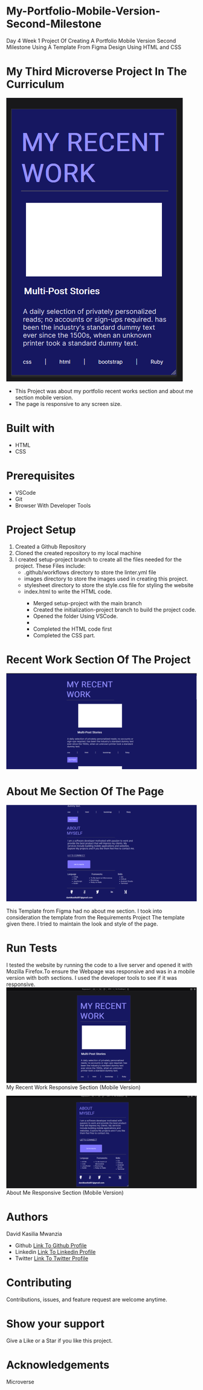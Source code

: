 # My-Portfolio-Mobile-Version-Second-Milestone
Day 4  Week 1 Project Of Creating A Portfolio Mobile Version Second Milestone Using A Template From Figma Design Using HTML and CSS

# My Third Microverse Project In The Curriculum
![Image of my Thrid Microverse Project](./images/third-project.PNG)

<ul>
<li>This Project was about my portfolio recent works section and about me section mobile version.</li>
<li>The page is responsive to any screen size.</li>
</ul>

# Built with
<ul>
<li>HTML</li>
<li>CSS</li>
</ul>

# Prerequisites
<ul>
<li>VSCode</li>
<li>Git</li>
<li>Browser With Developer Tools</li>
</ul>

# Project Setup
<ol>
<li>Created a Github Repository</li>
<li>Cloned the created repository to my local machine</li>
<li>I created setup-project branch to create all the files needed for the project. These Files include:
        <ul>
            <li>.github/workflows directory to store the linter.yml file</li>
            <li>images directory to store the images used in creating this project.</li>
            <li>stylesheet directory to store the style.css file for styling the website</li>
            <li>index.html to write the HTML code.</li>
        <ul></li>
<li>Merged setup-project with the main branch
<li>Created the initialization-project branch to build the project code.</li>
<li>Opened the folder Using VSCode.<li>
<li>Completed the HTML code first</li>
<li>Completed the CSS part.</li>
</ol>

# Recent Work Section Of The Project
![Image of the recent works section](./images/section-a.PNG)

# About Me Section Of The Page
![Image of about me section of the page](./images/section-b.PNG)

This Template from Figma had no about me section. I took into consideration the template from the Requirements Project The template given there. I tried to maintain the look and style of the page.

# Run Tests
I tested the website by running the code to a live server and opened it with Mozilla Firefox.To ensure the Webpage was responsive and was in a mobile version with both sections. I used the developer tools to see if it was responsive.
![Image of the mobile version recent work section](./images/responsive-a.PNG)
My Recent Work Responsive Section (Mobile Version)

![Image of the mobile version about me section](./images/responsive-b.PNG)
About Me Responsive Section (Mobile Version)
# Authors
David Kasilia Mwanzia
<ul>
<li>Github <a href="https://github.com/David-Kasilia">Link To Github Profile</a></li>
<li>Linkedin <a href="https://www.linkedin.com/in/david-kasilia-846241211/">Link To Linkedin Profile</a></li>
<li>Twitter <a href="https://twitter.com/DavidKasilia">Link To Twitter Profile</a></li>
</ul>

# Contributing
Contributions, issues, and feature request are welcome anytime.

# Show your support
Give a Like or a Star if you like this project.

# Acknowledgements
Microverse